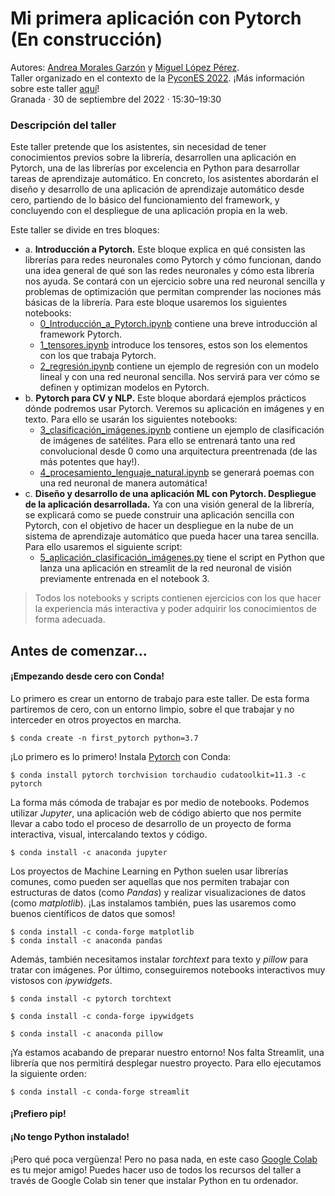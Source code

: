 # Mi primera aplicación con Pytorch (En construcción)

Autores: [Andrea Morales Garzón](https://andreamorgar.github.io/) y [Miguel López Pérez](https://wizmik12.netlify.app/).\
Taller organizado en el contexto de la [PyconES 2022](https://2022.es.pycon.org/).
¡Más información sobre este taller [aquí](https://charlas.2022.es.pycon.org/pycones2022/talk/BRKLNP/)!\
Granada · 30 de septiembre del 2022 · 15:30–19:30

### Descripción del taller

Este taller pretende que los asistentes, sin necesidad de tener conocimientos previos sobre la librería, desarrollen una aplicación en Pytorch, una de las librerías por excelencia en Python para desarrollar tareas de aprendizaje automático. En concreto, los asistentes abordarán el diseño y desarrollo de una aplicación de aprendizaje automático desde cero, partiendo de lo básico del funcionamiento del framework, y concluyendo con el despliegue de una aplicación propia en la web.

Este taller se divide en tres bloques:
* a\. **Introducción a Pytorch.** Este bloque explica en qué consisten las librerías para redes neuronales como Pytorch y cómo funcionan, dando una idea general de qué son las redes neuronales y cómo esta librería nos ayuda. Se contará con un ejercicio sobre una red neuronal sencilla y problemas de optimización que permitan comprender las nociones más básicas de la librería. Para este bloque usaremos los siguientes notebooks:
	* [0_Introducción_a_Pytorch.ipynb](notebooks/0_Introducción_a_Pytorch.ipynb) contiene una breve introducción al framework Pytorch.
	* [1_tensores.ipynb](notebooks/1_tensores.ipynb) introduce los tensores, estos son los elementos con los que trabaja Pytorch.
	* [2_regresión.ipynb](notebooks/2_regresión.ipynb) contiene un ejemplo de regresión con un modelo lineal y con una red neuronal sencilla. Nos servirá para ver cómo se definen y optimizan modelos en Pytorch.
* b\. **Pytorch para CV y NLP.** Este bloque abordará ejemplos prácticos dónde podremos usar Pytorch. Veremos su aplicación en imágenes y en texto. Para ello se usarán los siguientes notebooks:
	* [3_clasificación_imágenes.ipynb](notebooks/3_clasificación_imágenes.ipynb) contiene un ejemplo de clasificación de imágenes de satélites. Para ello se entrenará tanto una red 			convolucional desde 0 como una arquitectura preentrenada (de las más potentes que hay!).
	*  [4_procesamiento_lenguaje_natural.ipynb](notebooks/4_procesamiento_lenguaje_natural.ipynb) se generará poemas con una red neuronal de manera automática!
* c\. **Diseño y desarrollo de una aplicación ML con Pytorch. Despliegue de la aplicación desarrollada.** Ya con una visión general de la librería, se explicará como se puede construir una aplicación sencilla con Pytorch, con el objetivo de hacer un despliegue en la nube de un sistema de aprendizaje automático que pueda hacer una tarea sencilla. Para ello usaremos el siguiente script:
	*  [5_aplicación_clasificación_imágenes.py](notebooks/5_aplicación_clasificación_imágenes.py) tiene el script en Python que lanza una aplicación en streamlit de la red neuronal de visión 			previamente entrenada en el notebook 3.


> Todos los notebooks y scripts contienen ejercicios con los que hacer la experiencia más interactiva y poder adquirir los conocimientos de forma adecuada.

## Antes de comenzar...


#### ¡Empezando desde cero con Conda!

Lo primero es crear un entorno de trabajo para este taller. De esta forma partiremos de cero, con un entorno limpio, sobre el que trabajar y no interceder en otros proyectos en marcha.

~~~
$ conda create -n first_pytorch python=3.7
~~~

¡Lo primero es lo primero! Instala [Pytorch](https://pytorch.org/) con Conda:

~~~
$ conda install pytorch torchvision torchaudio cudatoolkit=11.3 -c pytorch
~~~

La forma más cómoda de trabajar es por medio de notebooks. Podemos utilizar *Jupyter*, una aplicación web de código abierto que nos permite llevar a cabo todo el proceso de desarrollo de un proyecto de forma interactiva, visual, intercalando textos y código.

~~~
$ conda install -c anaconda jupyter
~~~

Los proyectos de Machine Learning en Python suelen usar librerías comunes, como pueden ser aquellas que nos permiten trabajar con estructuras de datos (como *Pandas*) y realizar visualizaciones de datos (como *matplotlib*). ¡Las instalamos también, pues las usaremos como buenos científicos de datos que somos!

~~~
$ conda install -c conda-forge matplotlib
$ conda install -c anaconda pandas
~~~

Además, también necesitamos instalar *torchtext* para texto y *pillow* para tratar con imágenes. Por último, conseguiremos notebooks interactivos muy vistosos con *ipywidgets*.

~~~
$ conda install -c pytorch torchtext

$ conda install -c conda-forge ipywidgets

$ conda install -c anaconda pillow
~~~

¡Ya estamos acabando de preparar nuestro entorno! Nos falta Streamlit, una librería que nos permitirá desplegar nuestro proyecto. Para ello ejecutamos la siguiente orden:
~~~
$ conda install -c conda-forge streamlit
~~~


#### ¡Prefiero pip!

#### ¡No tengo Python instalado!

¡Pero qué poca vergüenza! Pero no pasa nada, en este caso [Google Colab](https://colab.research.google.com/) es tu mejor amigo! Puedes hacer uso de todos los recursos del taller a través de Google Colab sin tener que instalar Python en tu ordenador.
